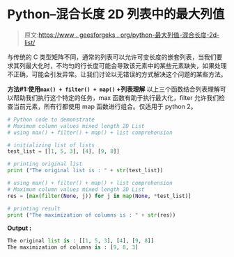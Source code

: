 # Python–混合长度 2D 列表中的最大列值

> 原文:[https://www . geesforgeks . org/python-最大列值-混合长度-2d-list/](https://www.geeksforgeeks.org/python-maximum-column-values-in-mixed-length-2d-list/)

与传统的 C 类型矩阵不同，通常的列表可以允许可变长度的嵌套列表，当我们要求其列最大化时，不均匀的行长度可能会导致该元素中的某些元素缺失，如果处理不正确，可能会引发异常。让我们讨论以无错误的方式解决这个问题的某些方法。

**方法#1:使用`max() + filter() + map()` +列表理解**
以上三个函数结合列表理解可以帮助我们执行这个特定的任务，max 函数有助于执行最大化，filter 允许我们检查当前元素，所有行都使用 map 函数进行组合。仅适用于 python 2。

```py
# Python code to demonstrate 
# Maximum column values mixed length 2D List
# using max() + filter() + map() + list comprehension

# initializing list of lists
test_list = [[1, 5, 3], [4], [9, 8]]

# printing original list 
print ("The original list is : " + str(test_list))

# using max() + filter() + map() + list comprehension
# Maximum column values mixed length 2D List
res = [max(filter(None, j)) for j in map(None, *test_list)]

# printing result
print ("The maximization of columns is : " + str(res))
```

**Output :**

```py
The original list is : [[1, 5, 3], [4], [9, 8]]
The maximization of columns is : [9, 8, 3]

```